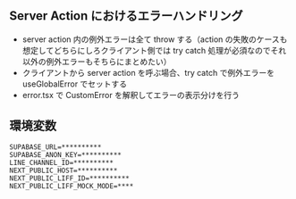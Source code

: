 ## Server Action におけるエラーハンドリング

- server action 内の例外エラーは全て throw する（action の失敗のケースも想定してどちらにしろクライアント側では try catch 処理が必須なのでそれ以外の例外エラーもそちらにまとめたい）
- クライアントから server action を呼ぶ場合、try catch で例外エラーを useGlobalError でセットする
- error.tsx で CustomError を解釈してエラーの表示分けを行う

## 環境変数

```
SUPABASE_URL=**********
SUPABASE_ANON_KEY=**********
LINE_CHANNEL_ID=**********
NEXT_PUBLIC_HOST=**********
NEXT_PUBLIC_LIFF_ID=**********
NEXT_PUBLIC_LIFF_MOCK_MODE=****
```
